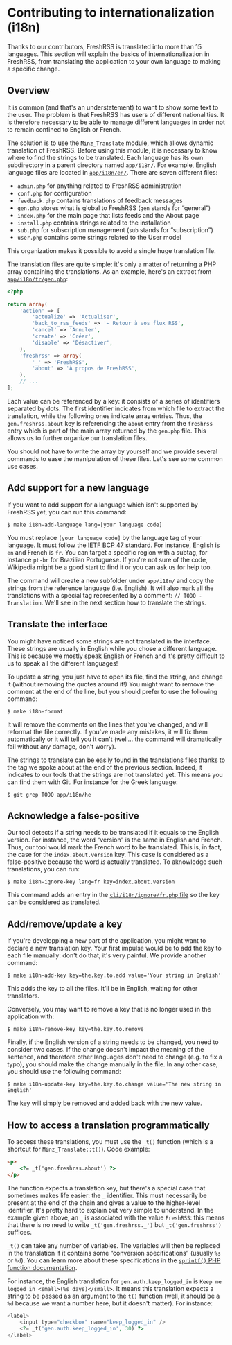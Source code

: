 # Contributing to internationalization (i18n)

Thanks to our contributors, FreshRSS is translated into more than 15 languages. This section will explain the basics of internationalization in FreshRSS, from translating the application to your own language to making a specific change.

## Overview

It is common (and that's an understatement) to want to show some text to the user. The problem is that FreshRSS has users of different nationalities. It is therefore necessary to be able to manage different languages in order not to remain confined to English or French.

The solution is to use the `Minz_Translate` module, which allows dynamic translation of FreshRSS. Before using this module, it is necessary to know where to find the strings to be translated. Each language has its own subdirectory in a parent directory named `app/i18n/`. For example, English language files are located in [`app/i18n/en/`](/app/i18n/en/). There are seven different files:

* `admin.php` for anything related to FreshRSS administration
* `conf.php` for configuration
* `feedback.php` contains translations of feedback messages
* `gen.php` stores what is global to FreshRSS (`gen` stands for “general”)
* `index.php` for the main page that lists feeds and the About page
* `install.php` contains strings related to the installation
* `sub.php` for subscription management (`sub` stands for “subscription”)
* `user.php` contains some strings related to the User model

This organization makes it possible to avoid a single huge translation file.

The translation files are quite simple: it's only a matter of returning a PHP array containing the translations. As an example, here's an extract from [`app/i18n/fr/gen.php`](/app/i18n/fr/gen.php):

```php
<?php

return array(
	'action' => [
		'actualize' => 'Actualiser',
		'back_to_rss_feeds' => '← Retour à vos flux RSS',
		'cancel' => 'Annuler',
		'create' => 'Créer',
		'disable' => 'Désactiver',
	),
	'freshrss' => array(
		'_' => 'FreshRSS',
		'about' => 'À propos de FreshRSS',
	),
	// ...
];
```

Each value can be referenced by a key: it consists of a series of identifiers separated by dots. The first identifier indicates from which file to extract the translation, while the following ones indicate array entries. Thus, the `gen.freshrss.about` key is referencing the `about` entry from the `freshrss` entry which is part of the main array returned by the `gen.php` file. This allows us to further organize our translation files.

You should not have to write the array by yourself and we provide several commands to ease the manipulation of these files. Let's see some common use cases.

## Add support for a new language

If you want to add support for a language which isn't supported by FreshRSS yet, you can run this command:

```console
$ make i18n-add-language lang=[your language code]
```

You must replace `[your language code]` by the language tag of your language. It must follow the [IETF BCP 47 standard](https://en.wikipedia.org/wiki/IETF_language_tag). For instance, English is `en` and French is `fr`. You can target a specific region with a subtag, for instance `pt-br` for Brazilian Portuguese. If you're not sure of the code, Wikipedia might be a good start to find it or you can ask us for help too.

The command will create a new subfolder under `app/i18n/` and copy the strings from the reference language (i.e. English). It will also mark all the translations with a special tag represented by a comment: `// TODO - Translation`. We'll see in the next section how to translate the strings.

## Translate the interface

You might have noticed some strings are not translated in the interface. These strings are usually in English while you chose a different language. This is because we mostly speak English or French and it's pretty difficult to us to speak all the different languages!

To update a string, you just have to open its file, find the string, and change it (without removing the quotes around it!) You might want to remove the comment at the end of the line, but you should prefer to use the following command:

```console
$ make i18n-format
```

It will remove the comments on the lines that you've changed, and will reformat the file correctly. If you've made any mistakes, it will fix them automatically or it will tell you it can't (well… the command will dramatically fail without any damage, don't worry).

The strings to translate can be easily found in the translations files thanks to the tag we spoke about at the end of the previous section. Indeed, it indicates to our tools that the strings are not translated yet. This means you can find them with Git. For instance for the Greek language:

```console
$ git grep TODO app/i18n/he
```

## Acknowledge a false-positive

Our tool detects if a string needs to be translated if it equals to the English version. For instance, the word “version” is the same in English and French. Thus, our tool would mark the French word to be translated. This is, in fact, the case for the `index.about.version` key. This case is considered as a false-positive because the word _is_ actually translated. To aknowledge such translations, you can run:

```console
$ make i18n-ignore-key lang=fr key=index.about.version
```

This command adds an entry in the [`cli/i18n/ignore/fr.php` file](/cli/i18n/ignore/fr.php) so the key can be considered as translated.

## Add/remove/update a key

If you're developping a new part of the application, you might want to declare a new translation key. Your first impulse would be to add the key to each file manually: don't do that, it's very painful. We provide another command:

```console
$ make i18n-add-key key=the.key.to.add value='Your string in English'
```

This adds the key to all the files. It’ll be in English, waiting for other translators.

Conversely, you may want to remove a key that is no longer used in the application with:

```console
$ make i18n-remove-key key=the.key.to.remove
```

Finally, if the English version of a string needs to be changed, you need to consider two cases. If the change doesn't impact the meaning of the sentence, and therefore other languages don't need to change (e.g. to fix a typo), you should make the change manually in the file. In any other case, you should use the following command:

```console
$ make i18n-update-key key=the.key.to.change value='The new string in English'
```

The key will simply be removed and added back with the new value.

## How to access a translation programmatically

To access these translations, you must use the `_t()` function (which is a shortcut for `Minz_Translate::t()`). Code example:

```html
<p>
	<?= _t('gen.freshrss.about') ?>
</p>
```

The function expects a translation key, but there's a special case that sometimes makes life easier: the `_` identifier. This must necessarily be present at the end of the chain and gives a value to the higher-level identifier. It's pretty hard to explain but very simple to understand. In the example given above, an `_` is associated with the value `FreshRSS`: this means that there is no need to write `_t('gen.freshrss._')` but `_t('gen.freshrss')` suffices.

`_t()` can take any number of variables. The variables will then be replaced in the translation if it contains some “conversion specifications” (usually `%s` or `%d`). You can learn more about these specifications in the [`sprintf()` PHP function documentation](https://www.php.net/manual/function.sprintf).

For instance, the English translation for `gen.auth.keep_logged_in` is `Keep me logged in <small>(%s days)</small>`. It means this translation expects a string to be passed as an argument to the `t()` function (well, it should be a `%d` because we want a number here, but it doesn't matter). For instance:

```php
<label>
    <input type="checkbox" name="keep_logged_in" />
    <?= _t('gen.auth.keep_logged_in', 30) ?>
</label>
```
